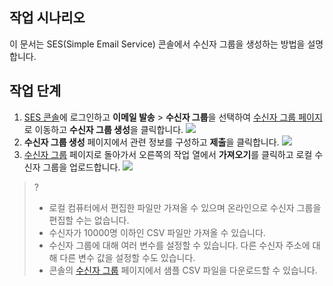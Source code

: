 ## 작업 시나리오
이 문서는 SES(Simple Email Service) 콘솔에서 수신자 그룹을 생성하는 방법을 설명합니다.

## 작업 단계
1. [SES 콘솔](https://console.cloud.tencent.com/ses/send)에 로그인하고 **이메일 발송** > **수신자 그룹**을 선택하여 [수신자 그룹 페이지](https://console.cloud.tencent.com/ses/contact)로 이동하고 **수신자 그룹 생성**을 클릭합니다. ![](https://qcloudimg.tencent-cloud.cn/raw/4166d1f482662b8c5587c50e0a469646.png)
2. **수신자 그룹 생성** 페이지에서 관련 정보를 구성하고 **제출**을 클릭합니다.
![](https://qcloudimg.tencent-cloud.cn/raw/c948542e770734b2af5b365f5ce7cbcc.png)
3. [수신자 그룹](https://console.cloud.tencent.com/ses/contact) 페이지로 돌아가서 오른쪽의 작업 열에서 **가져오기**를 클릭하고 로컬 수신자 그룹을 업로드합니다.
![](https://qcloudimg.tencent-cloud.cn/raw/c661646efb7c3fb41920ebf32a17d636.png)
>?
>- 로컬 컴퓨터에서 편집한 파일만 가져올 수 있으며 온라인으로 수신자 그룹을 편집할 수는 없습니다.
>- 수신자가 10000명 이하인 CSV 파일만 가져올 수 있습니다.
>- 수신자 그룹에 대해 여러 변수를 설정할 수 있습니다. 다른 수신자 주소에 대해 다른 변수 값을 설정할 수도 있습니다.
>- 콘솔의 [수신자 그룹](https://console.cloud.tencent.com/ses/contact) 페이지에서 샘플 CSV 파일을 다운로드할 수 있습니다.
